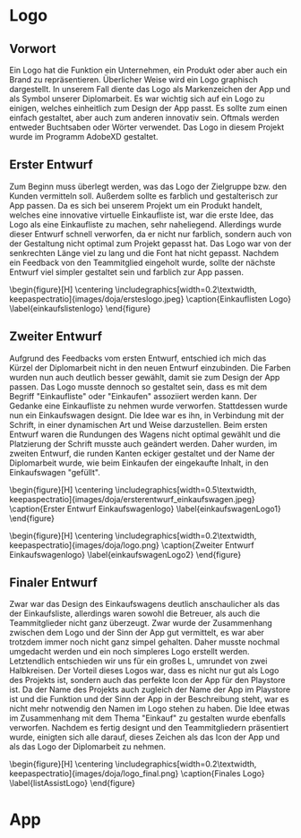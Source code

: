 # Logo

## Vorwort

Ein Logo hat die Funktion ein Unternehmen, ein Produkt oder aber auch ein Brand zu repräsentieren. Überlicher Weise wird ein Logo graphisch dargestellt. In unserem Fall diente das Logo als Markenzeichen der App und als Symbol unserer Diplomarbeit. Es war wichtig sich auf ein Logo zu einigen, welches einheitlich zum Design der App passt. Es sollte zum einen einfach gestaltet, aber auch zum anderen innovativ sein. Oftmals werden entweder Buchtsaben oder Wörter verwendet. Das Logo in diesem Projekt wurde im Programm AdobeXD gestaltet.

## Erster Entwurf

Zum Beginn muss überlegt werden, was das Logo der Zielgruppe bzw. den Kunden vermitteln soll. Außerdem sollte es farblich und gestalterisch zur App passen. Da es sich bei unserem Projekt um ein Produkt handelt, welches eine innovative virtuelle Einkaufliste ist, war die erste Idee, das Logo als eine Einkaufliste zu machen, sehr naheliegend. Allerdings wurde dieser Entwurf schnell verworfen, da er nicht nur farblich, sondern auch von der Gestaltung nicht optimal zum Projekt gepasst hat. Das Logo war von der senkrechten Länge viel zu lang und die Font hat nicht gepasst. Nachdem ein Feedback von den Teammitglied eingeholt wurde, sollte der nächste Entwurf viel simpler gestaltet sein und farblich zur App passen.

\begin{figure}[H]
\centering
\includegraphics[width=0.2\textwidth, keepaspectratio]{images/doja/ersteslogo.jpeg}
\caption{Einkauflisten Logo}
\label{einkaufslistenlogo}
\end{figure}

## Zweiter Entwurf

Aufgrund des Feedbacks vom ersten Entwurf, entschied ich mich das Kürzel der Diplomarbeit nicht in den neuen Entwurf einzubinden. Die Farben wurden nun auch deutlich besser gewählt, damit sie zum Design der App passen. Das Logo musste dennoch so gestaltet sein, dass es mit dem Begriff "Einkaufliste" oder "Einkaufen" assoziiert werden kann. Der Gedanke eine Einkaufliste zu nehmen wurde verworfen. Stattdessen wurde nun ein Einkaufswagen designt. Die Idee war es ihn, in Verbindung mit der Schrift, in einer dynamischen Art und Weise darzustellen. Beim ersten Entwurf waren die Rundungen des Wagens nicht optimal gewählt und die Platzierung der Schrift musste auch geändert werden. Daher wurden, im zweiten Entwurf, die runden Kanten eckiger gestaltet und der Name der Diplomarbeit wurde, wie beim Einkaufen der eingekaufte Inhalt, in den Einkaufswagen "gefüllt".

\begin{figure}[H]
\centering
\includegraphics[width=0.5\textwidth, keepaspectratio]{images/doja/ersterentwurf_einkaufswagen.jpeg}
\caption{Erster Entwurf Einkaufswagenlogo}
\label{einkaufswagenLogo1}
\end{figure}

\begin{figure}[H]
\centering
\includegraphics[width=0.2\textwidth, keepaspectratio]{images/doja/logo.png}
\caption{Zweiter Entwurf Einkaufswagenlogo}
\label{einkaufswagenLogo2}
\end{figure}

## Finaler Entwurf

Zwar war das Design des Einkaufswagens deutlich anschaulicher als das der Einkaufsliste, allerdings waren sowohl die Betreuer, als auch die Teammitglieder nicht ganz überzeugt. Zwar wurde der Zusammenhang zwischen dem Logo und der Sinn der App gut vermittelt, es war aber trotzdem immer noch nicht ganz simpel gehalten. Daher musste nochmal umgedacht werden und ein noch simpleres Logo erstellt werden. Letztendlich entschieden wir uns für ein großes L, umrundet von zwei Halbkreisen. Der Vorteil dieses Logos war, dass es nicht nur gut als Logo des Projekts ist, sondern auch das perfekte Icon der App für den Playstore ist. Da der Name des Projekts auch zugleich der Name der App im Playstore ist und die Funktion und der Sinn der App in der Beschreibung steht, war es nicht mehr notwendig den Namen im Logo stehen zu haben. Die Idee etwas im Zusammenhang mit dem Thema "Einkauf" zu gestalten wurde ebenfalls verworfen. Nachdem es fertig designt und den Teammitgliedern präsentiert wurde, einigten sich alle darauf, dieses Zeichen als das Icon der App und als das Logo der Diplomarbeit zu nehmen.


\begin{figure}[H]
\centering
\includegraphics[width=0.2\textwidth, keepaspectratio]{images/doja/logo_final.png}
\caption{Finales Logo}
\label{listAssistLogo}
\end{figure}


# App


